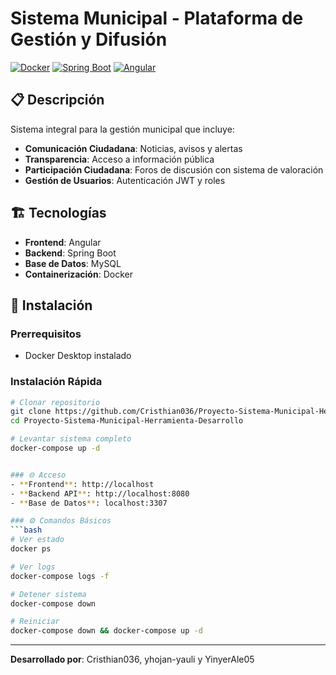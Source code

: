 # Sistema Municipal - Plataforma de Gestión y Difusión

[![Docker](https://img.shields.io/badge/Docker-Ready-blue?logo=docker)](https://docker.com)
[![Spring Boot](https://img.shields.io/badge/Spring%20Boot-3.4.5-green?logo=spring)](https://spring.io/projects/spring-boot)
[![Angular](https://img.shields.io/badge/Angular-14-red?logo=angular)](https://angular.io)

## 📋 Descripción

Sistema integral para la gestión municipal que incluye:

- **Comunicación Ciudadana**: Noticias, avisos y alertas
- **Transparencia**: Acceso a información pública
- **Participación Ciudadana**: Foros de discusión con sistema de valoración
- **Gestión de Usuarios**: Autenticación JWT y roles

## 🏗️ Tecnologías

- **Frontend**: Angular
- **Backend**: Spring Boot
- **Base de Datos**: MySQL
- **Containerización**: Docker

## 🚀 Instalación

### Prerrequisitos
- Docker Desktop instalado

### Instalación Rápida
```bash
# Clonar repositorio
git clone https://github.com/Cristhian036/Proyecto-Sistema-Municipal-Herramienta-Desarrollo.git
cd Proyecto-Sistema-Municipal-Herramienta-Desarrollo

# Levantar sistema completo
docker-compose up -d


### 🌐 Acceso
- **Frontend**: http://localhost
- **Backend API**: http://localhost:8080
- **Base de Datos**: localhost:3307

### ⚙️ Comandos Básicos
```bash
# Ver estado
docker ps

# Ver logs
docker-compose logs -f

# Detener sistema
docker-compose down

# Reiniciar
docker-compose down && docker-compose up -d
```

---

**Desarrollado por**: Cristhian036, yhojan-yauli y YinyerAle05 
